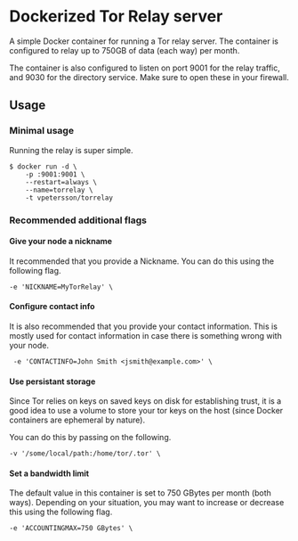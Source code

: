 # Dockerized Tor Relay server

A simple Docker container for running a Tor relay server. The container is configured to relay up to 750GB of data (each way) per month.

The container is also configured to listen on port 9001 for the relay traffic, and 9030 for the directory service. Make sure to open these in your firewall.

## Usage

### Minimal usage

Running the relay is super simple.

    $ docker run -d \
        -p :9001:9001 \
        --restart=always \
        --name=torrelay \
        -t vpetersson/torrelay

### Recommended additional flags

#### Give your node a nickname

It recommended that you provide a Nickname. You can do this using the following flag.

    -e 'NICKNAME=MyTorRelay' \

#### Configure contact info

It is also recommended that you provide your contact information. This is mostly used for contact information in case there is something wrong with your node.

     -e 'CONTACTINFO=John Smith <jsmith@example.com>' \

#### Use persistant storage

Since Tor relies on keys on saved keys on disk for establishing trust, it is a good idea to use a volume to store your tor keys on the host (since Docker containers are ephemeral by nature).

You can do this by passing on the following.

    -v '/some/local/path:/home/tor/.tor' \


#### Set a bandwidth limit

The default value in this container is set to 750 GBytes per month (both ways). Depending on your situation, you may want to increase or decrease this using the following flag.

    -e 'ACCOUNTINGMAX=750 GBytes' \

